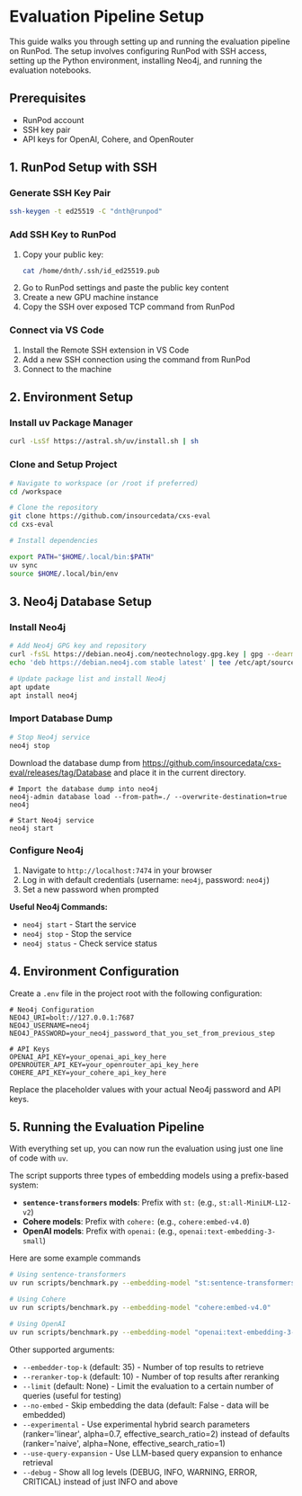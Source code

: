 # Evaluation Pipeline Setup

This guide walks you through setting up and running the evaluation pipeline on RunPod. The setup involves configuring RunPod with SSH access, setting up the Python environment, installing Neo4j, and running the evaluation notebooks.

## Prerequisites

- RunPod account
- SSH key pair
- API keys for OpenAI, Cohere, and OpenRouter

## 1. RunPod Setup with SSH

### Generate SSH Key Pair
```bash
ssh-keygen -t ed25519 -C "dnth@runpod"
```

### Add SSH Key to RunPod
1. Copy your public key:
   ```bash
   cat /home/dnth/.ssh/id_ed25519.pub
   ```
2. Go to RunPod settings and paste the public key content
3. Create a new GPU machine instance
4. Copy the SSH over exposed TCP command from RunPod

### Connect via VS Code
1. Install the Remote SSH extension in VS Code
2. Add a new SSH connection using the command from RunPod
3. Connect to the machine

## 2. Environment Setup

### Install uv Package Manager
```bash
curl -LsSf https://astral.sh/uv/install.sh | sh
```

### Clone and Setup Project
```bash
# Navigate to workspace (or /root if preferred)
cd /workspace

# Clone the repository
git clone https://github.com/insourcedata/cxs-eval
cd cxs-eval

# Install dependencies

export PATH="$HOME/.local/bin:$PATH"
uv sync
source $HOME/.local/bin/env
```

## 3. Neo4j Database Setup

### Install Neo4j
```bash
# Add Neo4j GPG key and repository
curl -fsSL https://debian.neo4j.com/neotechnology.gpg.key | gpg --dearmor -o /etc/apt/trusted.gpg.d/neo4j.gpg
echo 'deb https://debian.neo4j.com stable latest' | tee /etc/apt/sources.list.d/neo4j.list

# Update package list and install Neo4j
apt update
apt install neo4j
```

### Import Database Dump
```bash
# Stop Neo4j service
neo4j stop
```

Download the database dump from https://github.com/insourcedata/cxs-eval/releases/tag/Database and place it in the current directory. 

```
# Import the database dump into neo4j
neo4j-admin database load --from-path=./ --overwrite-destination=true neo4j

# Start Neo4j service
neo4j start
```

### Configure Neo4j
1. Navigate to `http://localhost:7474` in your browser
2. Log in with default credentials (username: `neo4j`, password: `neo4j`)
3. Set a new password when prompted

**Useful Neo4j Commands:**
- `neo4j start` - Start the service
- `neo4j stop` - Stop the service  
- `neo4j status` - Check service status

## 4. Environment Configuration

Create a `.env` file in the project root with the following configuration:

```env
# Neo4j Configuration
NEO4J_URI=bolt://127.0.0.1:7687
NEO4J_USERNAME=neo4j
NEO4J_PASSWORD=your_neo4j_password_that_you_set_from_previous_step

# API Keys
OPENAI_API_KEY=your_openai_api_key_here
OPENROUTER_API_KEY=your_openrouter_api_key_here
COHERE_API_KEY=your_cohere_api_key_here
```

Replace the placeholder values with your actual Neo4j password and API keys.

## 5. Running the Evaluation Pipeline

With everything set up, you can now run the evaluation using just one line of code with `uv`.

The script supports three types of embedding models using a prefix-based system:

- **`sentence-transformers` models**: Prefix with `st:` (e.g., `st:all-MiniLM-L12-v2`)
- **Cohere models**: Prefix with `cohere:` (e.g., `cohere:embed-v4.0`)
- **OpenAI models**: Prefix with `openai:` (e.g., `openai:text-embedding-3-small`)

Here are some example commands

```bash
# Using sentence-transformers
uv run scripts/benchmark.py --embedding-model "st:sentence-transformers/all-MiniLM-L12-v2"

# Using Cohere
uv run scripts/benchmark.py --embedding-model "cohere:embed-v4.0"

# Using OpenAI
uv run scripts/benchmark.py --embedding-model "openai:text-embedding-3-small"
```

Other supported arguments:
- `--embedder-top-k` (default: 35) - Number of top results to retrieve
- `--reranker-top-k` (default: 10) - Number of top results after reranking
- `--limit` (default: None) - Limit the evaluation to a certain number of queries (useful for testing)
- `--no-embed` - Skip embedding the data (default: False - data will be embedded)
- `--experimental` - Use experimental hybrid search parameters (ranker='linear', alpha=0.7, effective_search_ratio=2) instead of defaults (ranker='naive', alpha=None, effective_search_ratio=1)
- `--use-query-expansion` - Use LLM-based query expansion to enhance retrieval
- `--debug` - Show all log levels (DEBUG, INFO, WARNING, ERROR, CRITICAL) instead of just INFO and above
